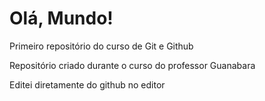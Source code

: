 # Olá, Mundo!
 Primeiro repositório do curso de Git e Github

Repositório criado durante o curso do professor Guanabara

Editei diretamente do github no editor
